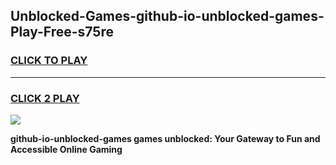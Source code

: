 
## Unblocked-Games-github-io-unblocked-games-Play-Free-s75re
<h3>
<a href="https://premium76.site?title=github-io-unblocked-games&ref=24M">CLICK TO PLAY</a></h3>
<hr>

<h3>
<a href="https://premium76.site?title=github-io-unblocked-games&ref=24M">CLICK 2 PLAY</a>
  
</h3>

<a href="https://premium76.site?title=github-io-unblocked-games&ref=24M"><img src="https://clearcache.store/games.png"></a>


**github-io-unblocked-games games unblocked: Your Gateway to Fun and Accessible Online Gaming**
